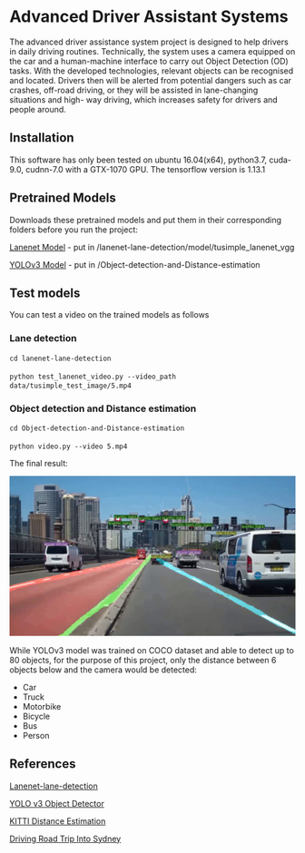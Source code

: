 # Advanced Driver Assistant Systems
The advanced driver assistance system project is designed to help drivers in daily driving
routines. Technically, the system uses a camera equipped on the car and a human-machine
interface to carry out Object Detection (OD) tasks. With the developed technologies, relevant
objects can be recognised and located. Drivers then will be alerted from potential dangers such 
as car crashes, off-road driving, or they will be assisted in lane-changing situations and high-
way driving, which increases safety for drivers and people around.

## Installation
This software has only been tested on ubuntu 16.04(x64), python3.7, cuda-9.0, cudnn-7.0 with a GTX-1070 GPU. 
The tensorflow version is 1.13.1

## Pretrained Models
Downloads these pretrained models and put them in their corresponding folders before you run the project:

[Lanenet Model](https://www.dropbox.com/sh/tnsf0lw6psszvy4/AAA81r53jpUI3wLsRW6TiPCya?dl=0) - put in /lanenet-lane-detection/model/tusimple_lanenet_vgg

[YOLOv3 Model](https://github.com/ayooshkathuria/pytorch-yolo-v3) - put in /Object-detection-and-Distance-estimation

## Test models
You can test a video on the trained models as follows

### Lane detection
```
cd lanenet-lane-detection

python test_lanenet_video.py --video_path data/tusimple_test_image/5.mp4
```

### Object detection and Distance estimation
```
cd Object-detection-and-Distance-estimation

python video.py --video 5.mp4
```


The final result:

![](https://github.com/Khaivdo/UTS_Capstone/blob/master/Object-detection-and-Distance-estimation/finalResult.png)

While YOLOv3 model was trained on COCO dataset and able to detect up to 80 objects, for the purpose of this project, only the distance between 6 objects below and the camera would be detected:

- Car
- Truck
- Motorbike
- Bicycle
- Bus
- Person


## References
 
[Lanenet-lane-detection](https://github.com/MaybeShewill-CV/lanenet-lane-detection)

[YOLO v3 Object Detector](https://blog.paperspace.com/how-to-implement-a-yolo-object-detector-in-pytorch/)

[KITTI Distance Estimation](https://github.com/harshilpatel312/KITTI-distance-estimation)

[Driving Road Trip Into Sydney](https://www.youtube.com/watch?v=3uShcm7xjq8&t=192s)
